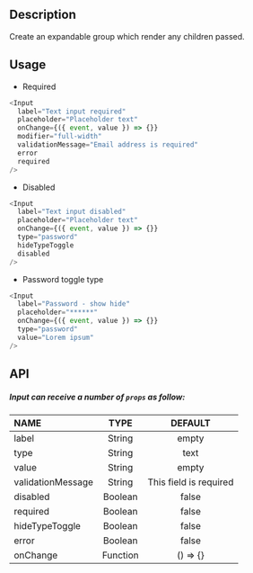 ## Description

Create an expandable group which render any children passed.

## Usage

- Required

```js
<Input
  label="Text input required"
  placeholder="Placeholder text"
  onChange={({ event, value }) => {}}
  modifier="full-width"
  validationMessage="Email address is required"
  error
  required
/>
```

- Disabled

```js
<Input
  label="Text input disabled"
  placeholder="Placeholder text"
  onChange={({ event, value }) => {}}
  type="password"
  hideTypeToggle
  disabled
/>
```

- Password toggle type

```js
<Input
  label="Password - show hide"
  placeholder="******"
  onChange={({ event, value }) => {}}
  type="password"
  value="Lorem ipsum"
/>
```

## API

##### Input can receive a number of `props` as follow:

| NAME              |   TYPE   |        DEFAULT         |
| :---------------- | :------: | :--------------------: |
| label             |  String  |         empty          |
| type              |  String  |          text          |
| value             |  String  |         empty          |
| validationMessage |  String  | This field is required |
| disabled          | Boolean  |         false          |
| required          | Boolean  |         false          |
| hideTypeToggle    | Boolean  |         false          |
| error             | Boolean  |         false          |
| onChange          | Function |        () => {}        |
